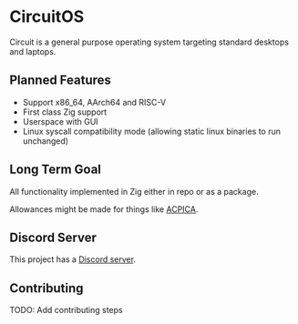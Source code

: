 # CircuitOS

Circuit is a general purpose operating system targeting standard desktops and laptops.

## Planned Features
- Support x86_64, AArch64 and RISC-V
- First class Zig support
- Userspace with GUI
- Linux syscall compatibility mode (allowing static linux binaries to run unchanged)

## Long Term Goal
All functionality implemented in Zig either in repo or as a package.

Allowances might be made for things like [ACPICA](https://acpica.org/).

## Discord Server
This project has a [Discord server](https://discord.gg/GZMm2FS3).

## Contributing
TODO: Add contributing steps
